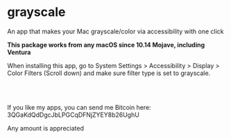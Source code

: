 # grayscale

An app that makes your Mac grayscale/color via accessibility with one click

**This package works from any macOS since 10.14 Mojave, including Ventura**

When installing this app, go to System Settings > Accessibility > Display > Color Filters (Scroll down) and make sure filter type is set to grayscale.

<br>
<br>

If you like my apps, you can send me Bitcoin here: 3QGaKdQdDgcJbLPGCqDFNjZYEY8b26UghU

Any amount is appreciated
